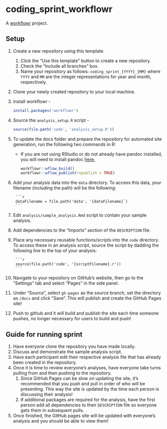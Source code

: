 # coding_sprint_workflowr

A [workflowr][] project.

[workflowr]: https://github.com/workflowr/workflowr

## Setup

1. Create a new repository using this template.
    1. Click the “Use this template” button to create a new repository.
    2. Check the “Include all branches” box.
    3. Name your repository as follows: `coding_sprint_{YYYY}_{MM}` where `YYYY` and `MM` are the integer representations for year and month, respectively.
2. Clone your newly created repository to your local machine.
3. Install workflowr - 

    ```r
    install.packages('workflowr')
    ```
    
4. Source the `analysis_setup.R` script - 

    ```r
    source(file.path('code', 'analysis_setup.R'))
    ```
    
5. To update the docs folder and prepare the repository for automated site generation, run the following two commands in R:
    - If you are not using RStudio or do not already have pandoc installed, you will need to install pandoc [here.](https://pandoc.org/installing.html)
    
        ```r
        workflowr::wflow_build()
        workflowr::wflow_publish(republish = TRUE)
        ```
        
    
    
6. Add your analysis data into the `data` directory. To access this data, your filename (including the path) will be the following:

        ```r
        dataFilename = file.path('data', '{dataFilename}`)
        ```

7. Edit `analysis/sample_analysis.Rmd` script to contain your sample analysis.
8. Add dependencies to the “Imports” section of the `DESCRIPTION` file.
9. Place any necessary reusable functions/scripts into the `code` directory. To access these in an analysis script, source the script by dadding the following line to the top of your analysis:

        ```r
        source(file.path('code', '{scriptFilename}.r'))
        ```

10. Navigate to your repository on GitHub’s website, then go to the “Settings” tab and select “Pages” in the side panel.
11. Under “Source”, select `gh-pages` as the source branch, set the directory as `/docs` and click “Save”. This will publish and create the GitHub Pages site!
12. Push to github and it will build and publish the site each time someone pushes, no longer necessary for users to build and push!

## Guide for running sprint

1. Have everyone clone the repository you have made locally.
2. Discuss and demonstrate the sample analysis script.
3. Have each participant edit their respective analysis file that has already been created in the repository.
4. Once it is time to review everyone’s analyses, have everyone take turns pulling from and then pushing to the repository. 
    1. Since GitHub Pages can be slow on updating the site, it’s recommended that you push and pull in order of who will be presenting. This way the site is updated by the time each person is discussing their analysis!
    2. If additional packages are required for the analysis, have the first person add all dependencies to their `DESCRIPTION` file so everyone gets them in subsequent pulls.
5. Once finished, the GitHub pages site will be updated with everyone’s analysis and you should be able to view them!
